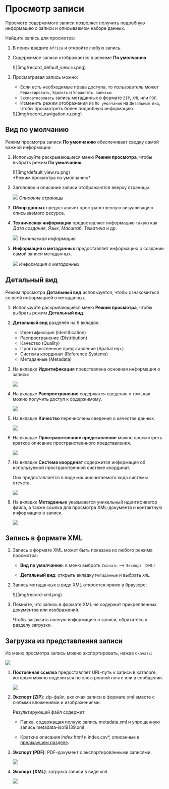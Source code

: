 # Просмотр записи

Просмотр содержимого записи позволяет получить подробную информацию о записи и описываемом наборе данных.

Найдите запись для просмотра:

1.  В поиск введите `Africa` и откройте любую запись.

2.  Содержимое записи отображается в режиме **По умолчанию**.

    <div class="browser-mockup">
    ![](img/record_default_view.ru.png)
    </div>

3.  Просматривая запись можно:
    
    - Если есть необходимые права доступа, то пользователь может `Редактировать`, `Удалить` и `Управлять записью`
    - `Экспортиоровать` запись метаданных в формате `ZIP`, `XML` или `PDF`.
    - Изменить режим отображения из `По умолчанию` на `Детальный вид`, чтобы просмотреть более подробную информацию.

    <div class="browser-border">
    ![](img/record_navigation.ru.png)
    </div>

## Вид по умолчанию

Режим просмотра записи **По умолчанию** обеспечивает сводку самой важной информации:

1.  Используйте раскрывающиеся меню **Режим просмотра**, чтобы выбрать режим **По умолчанию**.

    <div class="browser-border">
    ![](img/default_view.ru.png)
    </div>
    *Режим просмотра по умолчанию*

2.  Заголовок и описание записи отображаются вверху страницы.

    ![](img/description.ru.png)
    *Описание страницы*

3.  **Обзор данных** предоставляет пространственную визуализацию описываемого ресурса.

4.  **Техническая информация** предоставляет информацию такую как *Дата создания*, *Язык*, *Масштаб*, *Тематика* и др.

    ![](img/technical.ru.png)
    *Техническая информация*

5.  **Информация о метаданных** предоставляет информацию о создании самой записи метаданных.

    ![](img/default_metadata.ru.png)
    *Информация о метаданных*

## Детальный вид

Режим просмотра **Детальный вид** используется, чтобы ознакомиться со всей информацией о метаданных.

1.  Используйте раскрывающиеся меню **Режим просмотра**, чтобы выбрать режим **Детальный вид**. 

2.  **Детальный вид** разделён на 6 вкладок:

    -   Идентификация (Identification)
    -   Распространение (Distribution)
    -   Качество (Quality)
    -   Пространственное представление (Spatial rep.)
    -   Система координат (Reference Systems)
    -   Метаданные (Metadata)

3.  На вкладке **Идентификация** представлена основная информация о записи:
        
    ![](img/identification.ru.png)

4.  На вкладке **Распространение** содержатся сведения о том, как можно получить доступ к содержимому.

    ![](img/data_distribution.ru.png)

5.  На вкладке **Качество** перечислены сведения о качестве данных.

    ![](img/quality.ru.png)

6.  На вкладке **Пространственное представление** можно просмотреть краткое описание пространственного представления.

    ![](img/spatial_representation.png)

7.  На вкладке **Система координат** содержится информация об используемой пространственной системе координат.

    Она предоставляется в виде машиночитаемого кода системы отсчета.
    
    ![](img/ref_system.ru.png)

8.  На вкладке **Метаданные** указывается уникальный идентификатор файла, а также ссылка для просмотра XML-документа 
    и контактную информацию о записи.

    ![](img/metadata.ru.png)

## Запись в формате XML

1.  Запись в формате XML может быть показана из любого режима просмотра:

    - **Вид по умолчанию**: в меню выбрать `Скачать` --> `Экспорт (XML)`
    
    - **Детальный вид**: открыть вкладку `Метаданные` и выбрать `XML`.
    
2.  Запись метаданных в виде XML откроется прямо в браузере:

    <div class="browser-mockup">
    ![](img/record-xml.png)
    </div>

3.  Помните, что запись в формате XML не содержит прикрепленных документов или изображений.

    Чтобы загрузить полную информацию о записи, обратитесь к разделу загрузки.
    
## Загрузка из представления записи

Из меню просмотра запись можно экспортировать, нажав `Скачать`:

![](img/record-download.ru.png)

1. **Постоянная ссылка** предоставляет URL-путь к записи в каталоге, которым можно поделиться по электронной почте или в сообщении.

    ![](img/permalink.ru.png)

2.  **Экспорт (ZIP)**: zip-файл, включая записи в формате xml вместе с любыми вложениями и изображениями.

    Результирующий файл содержит:

    -   Папка, содержащая полную запись metadata.xml и упрощенную запись metadata-iso19139.xml

    -   Краткие описания *index.html* и index.csv*, описанные в [предыдущем разделе](#download-from-search-results).
        
3.  **Экспорт (PDF)**: PDF-документ с экспортированными записями.

    ![](img/export_pdf.png)

4.  **Экспорт (XML)**: загрузка записи в виде xml.

    ![](img/record-xml.png)
